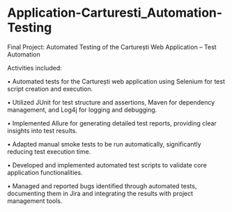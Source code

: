 # Application-Carturesti_Automation-Testing

Final Project: Automated Testing of the Carturești Web Application – Test Automation

Activities included:

• Automated tests for the Carturești web application using Selenium for test script creation and execution. 

• Utilized JUnit for test structure and assertions, Maven for dependency management, and Log4j for logging and debugging. 

• Implemented Allure for generating detailed test reports, providing clear insights into test results. 

• Adapted manual smoke tests to be run automatically, significantly reducing test execution time.

• Developed and implemented automated test scripts to validate core application functionalities. 

• Managed and reported bugs identified through automated tests, documenting them in Jira and integrating the results with
project management tools.
